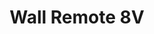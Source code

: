 ---
date_added: 2020-03-17
model: ROB_200-007-0
vendor: ROBB
title: Wall Remote 8V
category: remote
supports: action, batterypct
image: /assets/images/devices/ROBB_ROB_200-007-0.jpg
zigbeemodel: ['ZG2833K8_EU05', 'ROB_200-007-0']
compatible: [deconz, z2m, iob]
deconz: 1509
mlink: https://en.robbshop.nl/wallremote-8v-zigbee-robb-smarrt
link: https://en.robbshop.nl/wallremote-8v-zigbee-robb-smarrt
link2: 
link3: 
EAN: 7439647744771
---